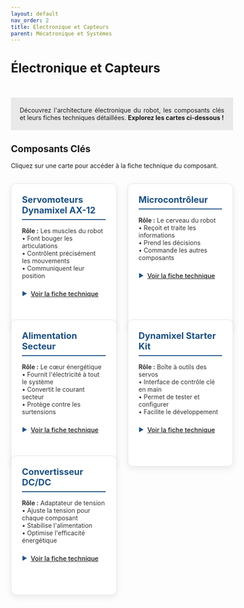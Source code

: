 ```yaml
---
layout: default
nav_order: 2
title: Electronique et Capteurs
parent: Mécatronique et Systèmes
---
```


# Électronique et Capteurs

<hr>

<div style="background-color:rgba(225, 225, 225, 0.7); padding: 20px; text-align: justify;">
  Découvrez l'architecture électronique du robot, les composants clés et leurs fiches techniques détaillées. <strong>Explorez les cartes ci-dessous !</strong>
</div>

<!--Mettre schéma fonctionnel ou électrique-->

## Composants Clés
Cliquez sur une carte pour accéder à la fiche technique du composant.

<div class="cards-container">
  <!-- Carte 1 -->
  <div class="electronic-card">
    <h3>Servomoteurs Dynamixel AX-12</h3>
    <p><strong>Rôle :</strong> Les muscles du robot<br>
    • Font bouger les articulations<br>
    • Contrôlent précisément les mouvements<br>
    • Communiquent leur position</p>
    <div class="card-footer"><a href="{{site.baseurl}}/arborescence/hardware/electronique/dynamixel/dynamixel">Voir la fiche technique</a></div>
  </div>
    <!-- Carte 2 -->
  <div class="electronic-card">
    <h3>Microcontrôleur</h3>
    <p><strong>Rôle :</strong> Le cerveau du robot<br>
    • Reçoit et traite les informations<br>
    • Prend les décisions<br>
    • Commande les autres composants</p>
    <div class="card-footer"><a href="{{site.baseurl}}/arborescence/hardware/electronique/microcontroleur/microcontroleur">Voir la fiche technique</a></div>
  </div>
  
  <!-- Carte 3 -->
  <div class="electronic-card">
    <h3>Alimentation Secteur</h3>
    <p><strong>Rôle :</strong> Le cœur énergétique<br>
    • Fournit l'électricité à tout le système<br>
    • Convertit le courant secteur<br>
    • Protège contre les surtensions</p>
    <div class="card-footer"><a href="{{site.baseurl}}/arborescence/hardware/electronique/alimentation/alimentation">Voir la fiche technique</a></div>
  </div>
  
  <!-- Carte 4 -->
  <div class="electronic-card">
    <h3>Dynamixel Starter Kit</h3>
    <p><strong>Rôle :</strong> Boîte à outils des servos<br>
    • Interface de contrôle clé en main<br>
    • Permet de tester et configurer<br>
    • Facilite le développement</p>
    <div class="card-footer"><a href="{{site.baseurl}}/arborescence/hardware/electronique/dynamixel/starterkit">Voir la fiche technique</a></div>
  </div>
  
  <!-- Carte 5 -->
  <div class="electronic-card">
    <h3>Convertisseur DC/DC</h3>
    <p><strong>Rôle :</strong> Adaptateur de tension<br>
    • Ajuste la tension pour chaque composant<br>
    • Stabilise l'alimentation<br>
    • Optimise l'efficacité énergétique</p>
    <div class="card-footer"><a href="{{site.baseurl}}/arborescence/hardware/electronique/convertisseur/convertisseur">Voir la fiche technique</a></div>
  </div>
</div>

<style>
  :root {
    --primary: #1c5083;
    --secondary: #4a89dc;
    --text: #333;
    --light-gray: #f5f7fa;
  }

  .cards-container {
    display: grid;
    grid-template-columns: repeat(2, 2fr);
    gap: 25px;
    margin: 2rem 0;
    width: 100%;
    max-width: 900px;
    margin-left: auto;
    margin-right: auto;
  }

  .card-link {
    text-decoration: none;
  }

  .electronic-card {
    background: white;
    padding: 1.5rem;
    border-radius: 12px;
    box-shadow: 0 5px 15px rgba(0,0,0,0.08);
    transition: all 0.3s ease;
    border: 1px solid #e1e5eb;
    height: 100%;
  }

  .electronic-card h3 {
    color: var(--primary);
    margin: 0 0 1rem 0;
    font-size: 1.25rem;
    border-bottom: 2px solid var(--primary);
    padding-bottom: 0.5rem;
  }

  .electronic-card p {
    color: var(--text);
    margin: 0 0 1.5rem 0;
  }

  .card-footer {
    color: var(--primary);
    font-weight: 500;
    display: flex;
    align-items: center;
    font-size: 0.9rem;
  }

  .card-footer::before {
    content: "▶";
    margin-right: 8px;
    font-size: 0.8rem;
  }

  hr {
    border: none;
    height: 2px;
    background: linear-gradient(90deg, var(--primary-color), rgba(28, 80, 131, 0.2));
    margin: 1.5rem 0;
}

  .electronic-card:hover {
    transform: translateY(-5px);
    box-shadow: 0 8px 25px rgba(0,0,0,0.12);
    border-color: var(--secondary);
  }

  /* Responsive pour mobile */
  @media (max-width: 768px) {
    .cards-container {
      grid-template-columns: 1fr !important;
      padding: 0 15px;
    }
  }
</style>
